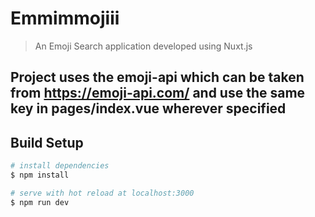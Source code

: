 # Emmimmojiii

> An Emoji Search application developed using Nuxt.js 

## Project uses the emoji-api which can be taken from https://emoji-api.com/ and use the same key in pages/index.vue wherever specified

## Build Setup

```bash
# install dependencies
$ npm install

# serve with hot reload at localhost:3000
$ npm run dev


